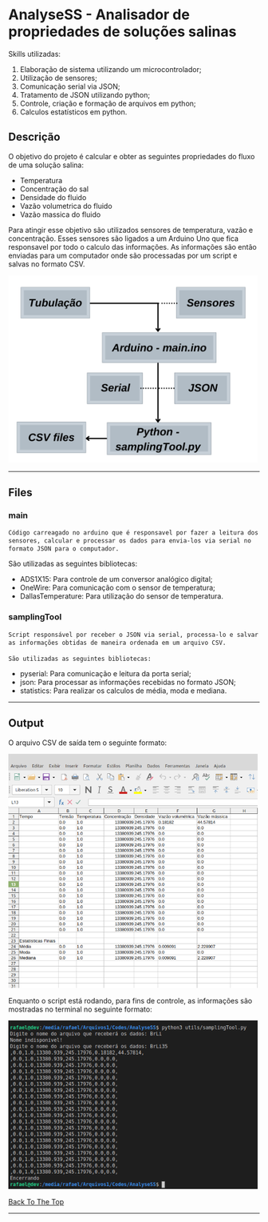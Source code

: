 # AnalyseSS - Analisador de propriedades de soluções salinas
Skills utilizadas:

1. Elaboração de sistema utilizando um microcontrolador;
1. Utilização de sensores;
1. Comunicação serial via JSON;
1. Tratamento de JSON utilizando python;
1. Controle, criação e formação de arquivos em python;
1. Calculos estatísticos em python.


## Descrição

O objetivo do projeto é calcular e obter as seguintes propriedades do fluxo de uma solução salina:
* Temperatura
* Concentração do sal
* Densidade do fluido
* Vazão volumetrica do fluido
* Vazão massica do fluido

Para atingir esse objetivo são utilizados sensores de temperatura, vazão e concentração. Esses sensores são ligados a um Arduino Uno que fica responsavel por todo o calculo das informações. As informações são então enviadas para um computador onde são processadas por um script e salvas no formato CSV.


<img src="./images/projectImage.png" width="500">

---

## Files

### main
    
    Código carreagado no arduino que é responsavel por fazer a leitura dos sensores, calcular e processar os dados para envia-los via serial no formato JSON para o computador.

São utilizadas as seguintes bibliotecas:

* ADS1X15: Para controle de um conversor analógico digital; 
* OneWire:  Para comunicação com o sensor de temperatura;
* DallasTemperature: Para utilização do sensor de temperatura.
 
### samplingTool
    
    Script responsável por receber o JSON via serial, processa-lo e salvar as informações obtidas de maneira ordenada em um arquivo CSV.

    São utilizadas as seguintes bibliotecas:

* pyserial: Para comunicação e leitura da porta serial;
* json: Para processar as informações recebidas no formato JSON;
* statistics: Para realizar os calculos de média, moda e mediana.


---
## Output

O arquivo CSV de saída tem o seguinte formato:

<img src="./images/csvOutput.png" width="500">

Enquanto o script está rodando, para fins de controle, as informações são mostradas no terminal no seguinte formato:

<img src="./images/terminalOutput.png" width="500">


[Back To The Top](#read-me-template)

---
